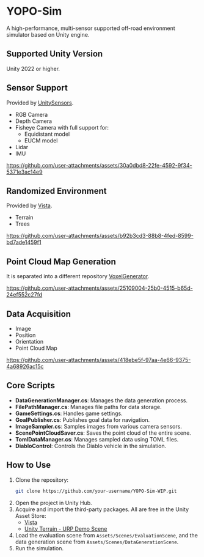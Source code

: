 # YOPO-Sim

A high-performance, multi-sensor supported off-road environment simulator based on Unity engine.

## Supported Unity Version
Unity 2022 or higher.

## Sensor Support
Provided by [UnitySensors](https://github.com/Field-Robotics-Japan/UnitySensors).
- RGB Camera
- Depth Camera
- Fisheye Camera with full support for:
  - Equidistant model 
  - EUCM model 
- Lidar
- IMU

<!-- Sensor video -->
https://github.com/user-attachments/assets/30a0dbd8-22fe-4592-9f34-5371e3ac14e9

## Randomized Environment
Provided by [Vista](https://assetstore.unity.com/packages/tools/terrain/procedural-terrain-hexmap-vista-personal-edition-297327).
- Terrain
- Trees

<!-- Randomized environment video -->
https://github.com/user-attachments/assets/b92b3cd3-88b8-4fed-8599-bd7ade1459f1

## Point Cloud Map Generation
It is separated into a different repository [VoxelGenerator](https://github.com/TJU-Aerial-Robotics/VoxelGenerator).

<!-- Point Cloud Map Generation -->
https://github.com/user-attachments/assets/25109004-25b0-4515-b65d-24ef552c27fd

## Data Acquisition
- Image
- Position
- Orientation
- Point Cloud Map

<!-- Data Acquisition -->
https://github.com/user-attachments/assets/418ebe5f-97aa-4e66-9375-4a68926ac15c

## Core Scripts
- **DataGenerationManager.cs**: Manages the data generation process.
- **FilePathManager.cs**: Manages file paths for data storage.
- **GameSettings.cs**: Handles game settings.
- **GoalPublisher.cs**: Publishes goal data for navigation.
- **ImageSampler.cs**: Samples images from various camera sensors.
- **ScenePointCloudSaver.cs**: Saves the point cloud of the entire scene.
- **TomlDataManager.cs**: Manages sampled data using TOML files.
- **DiabloControl**: Controls the Diablo vehicle in the simulation.

## How to Use
1. Clone the repository:
   ```bash
   git clone https://github.com/your-username/YOPO-Sim-WIP.git
   ```
2. Open the project in Unity Hub.
3. Acquire and import the third-party packages. All are free in the Unity Asset Store:
    - [Vista](https://assetstore.unity.com/packages/p/procedural-terrain-hexmap-vista-personal-edition-297327)
    - [Unity Terrain - URP Demo Scene](https://assetstore.unity.com/packages/p/unity-terrain-urp-demo-scene-213197)
3. Load the evaluation scene from `Assets/Scenes/EvaluationScene`, and the data generation scene from `Assets/Scenes/DataGenerationScene`.
4. Run the simulation.